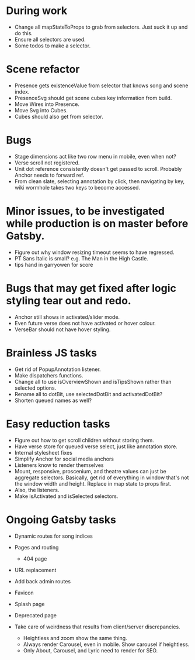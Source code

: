 # During work
* Change all mapStateToProps to grab from selectors. Just suck it up and do this.
* Ensure all selectors are used.
* Some todos to make a selector.

# Scene refactor
* Presence gets existenceValue from selector that knows song and scene index.
* PresenceSvg should get scene cubes key information from build.
* Move Wires into Presence.
* Move Svg into Cubes.
* Cubes should also get from selector.

# Bugs
* Stage dimensions act like two row menu in mobile, even when not?
* Verse scroll not registered.
* Unit dot reference consistently doesn't get passed to scroll. Probably Anchor needs to forward ref.
* From clean slate, selecting annotation by click, then navigating by key, wiki wormhole takes two keys to become accessed.

# Minor issues, to be investigated while production is on master before Gatsby.
* Figure out why window resizing timeout seems to have regressed.
* PT Sans Italic is small? e.g. The Man in the High Castle.
* tips hand in garryowen for score

# Bugs that may get fixed after logic styling tear out and redo.
* Anchor still shows in activated/slider mode.
* Even future verse does not have activated or hover colour.
* VerseBar should not have hover styling.

# Brainless JS tasks
* Get rid of PopupAnnotation listener.
* Make dispatchers functions.
* Change all to use isOverviewShown and isTipsShown rather than selected options.
* Rename all to dotBit, use selectedDotBit and activatedDotBit?
* Shorten queued names as well?

# Easy reduction tasks
* Figure out how to get scroll children without storing them.
* Have verse store for queued verse select, just like annotation store.
* Internal stylesheet fixes
* Simplify Anchor for social media anchors
* Listeners know to render themselves
* Mount, responsive, proscenium, and theatre values can just be aggregate selectors. Basically, get rid of everything in window that's not the window width and height. Replace in map state to props first.
* Also, the listeners.
* Make isActivated and isSelected selectors.

# Ongoing Gatsby tasks
* Dynamic routes for song indices
* Pages and routing
    * 404 page
* URL replacement
* Add back admin routes

* Favicon
* Splash page
* Deprecated page
* Take care of weirdness that results from client/server discrepancies.
    * Heightless and zoom show the same thing.
    * Always render Carousel, even in mobile. Show carousel if heightless.
    * Only About, Carousel, and Lyric need to render for SEO.
